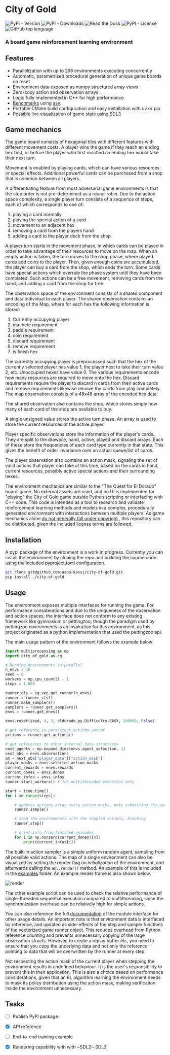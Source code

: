 # City of Gold

![PyPI - Version](https://img.shields.io/pypi/v/city-of-gold)
![PyPI - Downloads](https://img.shields.io/pypi/dm/city-of-gold)
![Read the Docs](https://img.shields.io/readthedocs/city-of-gold)
![PyPI - License](https://img.shields.io/pypi/l/city-of-gold)
![GitHub top language](https://img.shields.io/github/languages/top/aapo-kossi/city-of-gold?labelColor=044F88&color=5E97D0)

### A board game reinforcement learning environment

## Features

- Parallelization with up to 256 environments executing concurrently
- Automatic, parametrised procedural generation of unique game boards on reset
- Environment data exposed as numpy structured array views
- Zero-copy action and observation arrays
- Logic fully implemented in C++ for high performance
- [Benchmarks](https://aapo-kossi.github.io/city-of-gold/) using [asv](https://github.com/airspeed-velocity/asv).
- Portable CMake build configuration and easy installation with uv or pip
- Possible live visualization of game state using SDL3

## Game mechanics

The game board consists of hexagonal tiles with different features with different
movement costs. A player wins the game if they reach an ending hex first, or before
the player who first reached an ending hex would take their next turn.

Movement is enabled by playing cards, which can have various resources or special
effects. Additional powerful cards can be purchased from a shop that is common
between all players.

A differentiating feature from most adversarial game environments is that the step
order is not pre-determined as a round-robin. Due to the action space complexity,
a single player turn consists of a sequence of steps, each of which corresponds
to one of:

1. playing a card normally
2. playing the special action of a card
3. movement to an adjacent hex
4. removing a card from the players hand
5. adding a card to the player deck from the shop

A player turn starts in the movement phase, in which cards can be played in order
to take advantage of their resources to move on the map. When an empty action is
taken, the turn moves to the shop phase, where played cards add coins to the player.
Then, given enough coins are accumulated, the player can buy a card from the shop,
which ends the turn. Some cards have special actions which overrule the phase
system until they have been completed. Such actions can be a free movement,
removing cards from the hand, and adding a card from the shop for free.

The observation space of the environment consists of a shared component and
data individual to each player. The shared observation contains an encoding of
the Map, where for each hex the following information is stored:

1. Currently occupying player
2. machete requirement
3. paddle requirement
4. coin requirement
5. discard requirement
6. remove requirement
7. is finish hex

The currently occupying player is preprocessed such that the hex of the currently
selected player has value 1, the player next to take their turn value 2, etc.
Unoccupied hexes have value 0. The various requirements encode how many resources
are required to move onto the hex. Discard requirements require the player to
discard n cards from their active cards and remove requirements likewise remove
the cards from play completely. The map observation consists of a 48x48 array
of the encoded hex data.

The shared observation also contains the shop, which stores simply how many of each
card of the shop are available to buy.

A single unsigned value stores the active turn phase. An array is used to store
the current resources of the active player.

Player specific observations store the information of the player's cards. They
are split to the drawpile, hand, active, played and discard arrays. Each of these
store the frequencies of each card type currently in that state. This gives the
benefit of order invariance over an actual queue/list of cards.

The player observation also contains an action mask, signaling the set of
valid actions that player can take at this time, based on the cards in hand,
current resources, possibly active special actions and their surrounding hexes.

The environment mechanics are similar to the "The Quest for El Dorado"
board-game. No external assets are used, and no UI is implemented
for "playing" the City of Gold game outside Python scripting or interfacing
with C++ code. This code is intended as a tool to research and validate
reinforcement learning methods and models in a complex, procedurally generated
environment with interactions between multiple players. As game mechanics alone
[do not generally fall under copyright](https://www.khuranaandkhurana.com/2025/03/04/copyright-in-the-gaming-industry-protecting-game-developers-rights/)
, this repository can be distributed, given the included license terms are followed.

## Installation

A pypi package of the environment is a work in progress. Currently you can install
the environment by cloning the repo and building the source code using the included
pyproject.toml configuration.

```bash
git clone git@github.com:aapo-kossi/city-of-gold.git
pip install ./city-of-gold
```

## Usage

The environment exposes multiple interfaces for running the game. For performance
considerations and due to the uniqueness of the observation and action spaces,
the interface does not conform to any existing framework like gymnasium or pettingzoo,
though the paradigm used by pettingzoo environments is an inspiration for this
environment, as this project originated as a python implementation that used
the pettingzoo api.

The main usage pattern of the environment follows the example below:

```python
import multiprocessing as mp
import city_of_gold as cg

# Running environments in parallel
n_envs = 16
seed = 0
workers = mp.cpu_count() - 1
steps = 1_000

runner_cls = cg.vec.get_runner(n_envs)
runner = runner_cls()
runner.make_samplers()
samplers = runner.get_samplers()
envs = runner.get_envs()

envs.reset(seed, 4, 3, eldorado_py.Difficulty.EASY, 100000, False)

# get reference to persistent actions vector
actions = runner.get_actions()

# get references to other internal data structures
next_agents = np.expand_dims(envs.agent_selection, 1)
next_obs = envs.observations
am = next_obs["player_data"]["action_mask"]
player_masks = envs.selected_action_masks
current_rewards = envs.rewards
current_dones = envs.dones
current_infos = envs.infos
runner.start_workers() # for multithreaded execution only

start = time.time()
for i in range(steps):

    # updates actions array using action_masks, only submitting the sampling tasks
    runner.sample()

    # step the environments with the sampled actions, blocking
    runner.step()

    # print info from finished episodes
    for i in np.nonzero(current_dones)[0]:
        print(current_infos[i])

```

The built-in action sampler is a simple uniform random agent, sampling from
all possible valid actions. The map of a single environment can also be
visualized by setting the render flag on *initialization* of the environment,
and afterwards calling the `env.render()` method. An example of this is
included in the [examples](examples/) folder. An example render frame is
also shown below.

![render](docs/source/render.png)

The other example
script can be used to check the relative performance of single-threaded
sequential execution compared to multithreading, since the synchronization
overhead can be relatively high for simple actions.

You can also reference the full [documentation](https://city-of-gold.readthedocs.io/)
of the module interface for other usage details. An important note is that
environment data is interfaced by reference, and updated as side-effects of the
step and sample functions of the vectorized game runner object. This reduces
overhead from Python reference counting and prevents unnecessary copying of the
large observation structs. However, to create a replay buffer etc, you
need to ensure that you copy the underlying data and not only the reference
pointing to data that will be overwritten by the runner at every step.

Not respecting the action mask of the current player when stepping the environment
results in undefined behaviour. It is the user's responsibility to prevent this
in their application. This is also a choice based on performance considerations,
given that an RL algorithm learning the environment needs to mask its policy
distribution using the action mask, making verification inside the environment
unnecessary.

## Tasks

- [ ] Publish PyPI package
- [x] API reference
- [ ] End-to-end training example
- [x] Rendering capability with with ~SDL2~ SDL3

